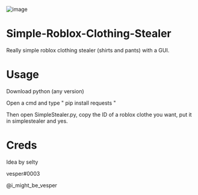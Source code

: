 ![image](https://cdn.discordapp.com/attachments/1001349117441736796/1010273536163713044/python_zieDRKPZN8.png)

# Simple-Roblox-Clothing-Stealer
Really simple roblox clothing stealer (shirts and pants) with a GUI.

# Usage
Download python (any version)

Open a cmd and type " pip install requests "

Then open SimpleStealer.py, copy the ID of a roblox clothe you want, put it in simplestealer and yes.

# Creds
Idea by selty

vesper#0003

@i_might_be_vesper
